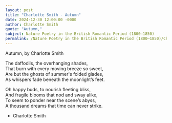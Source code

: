 ```yaml
---
layout: post
title: "Charlotte Smith - Autumn"
date: 2024-12-30 12:00:00 -0000
author: Charlotte Smith
quote: "Autumn,"
subject: Nature Poetry in the British Romantic Period (1800–1850)
permalink: /Nature Poetry in the British Romantic Period (1800–1850)/Charlotte Smith/Charlotte Smith - Autumn
---
```


Autumn,
   by Charlotte Smith

The daffodils, the overhanging shades,  
That burn with every moving breeze so sweet,  
Are but the ghosts of summer's folded glades,  
As whispers fade beneath the moonlight’s feet.  

Oh happy buds, to nourish fleeting bliss,  
And fragile blooms that nod and sway alike,  
To seem to ponder near the scene’s abyss,  
A thousand dreams that time can never strike.

- Charlotte Smith

